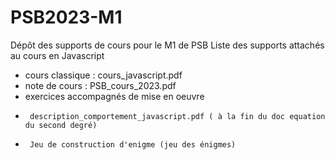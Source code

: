 # PSB2023-M1
Dépôt des supports de cours pour le M1 de PSB 
Liste des supports attachés au cours en Javascript 

- cours classique : cours_javascript.pdf
- note de cours : PSB_cours_2023.pdf
- exercices accompagnés de mise en oeuvre 
-      description_comportement_javascript.pdf ( à la fin du doc equation du second degré)
-      Jeu de construction d'enigme (jeu des énigmes)     




